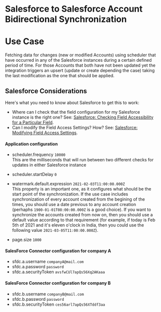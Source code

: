 
# Salesforce to Salesforce Account Bidirectional Synchronization	

# Use Case
Fetching data for changes (new or modified Accounts) using scheduler that have occurred in any of the Salesforce instances
during a certain defined period of time. For those Accounts that both have not been updated yet the integration 
triggers an upsert (update or create depending the case) taking the last modification as the one that should be applied.

## Salesforce Considerations

Here's what you need to know about Salesforce to get this to work:

- Where can I check that the field configuration for my Salesforce instance is the right one? See: <a href="https://help.salesforce.com/HTViewHelpDoc?id=checking_field_accessibility_for_a_particular_field.htm&language=en_US">Salesforce: Checking Field Accessibility for a Particular Field</a>.
- Can I modify the Field Access Settings? How? See: <a href="https://help.salesforce.com/HTViewHelpDoc?id=modifying_field_access_settings.htm&language=en_US">Salesforce: Modifying Field Access Settings</a>.
  
#### Application configuration

+ scheduler.frequency `10000`  
This are the milliseconds that will run between two different checks for updates in either Salesforce instance

+ scheduler.startDelay `0`

+ watermark.default.expression `2021-02-03T11:00:00.000Z`  
This property is an important one, as it configures what should be the start point of the synchronization. If the use 
case includes synchronization of every account created from the begining of the times, you should use a date previous
to any account creation (perhaphs `1900-01-01T08:00:00.000Z` is a good choice). If you want to synchronize the accounts
created from now on, then you should use a default value according to that requirement (for example, if today is 
Feb 5th of 2021 and it's eleven o'clock in India, then you could use the following value `2021-03-05T11:00:00.000Z`).

+ page.size `1000`

#### SalesForce Connector configuration for company A

+ sfdc.a.username `companyA@mail.com`
+ sfdc.a.password `password`
+ sfdc.a.securityToken `avsfwCUl7apQs56Xq2AKaaa`

#### SalesForce Connector configuration for company B

+ sfdc.b.username `companyB@mail.com`
+ sfdc.b.password `password`
+ sfdc.b.securityToken `ces56arl7apQs56XTddf3aa`
